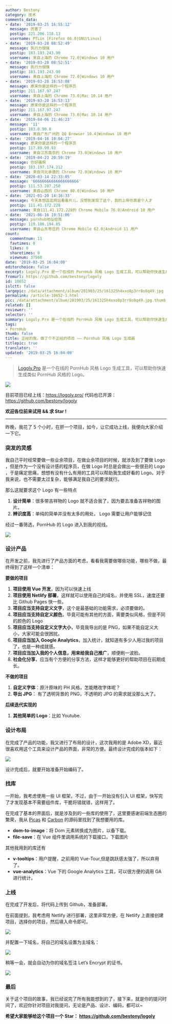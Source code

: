 ```yaml
---
author: Bestony
category: 技术
comments_data:
- date: '2019-03-25 16:55:12'
  message: 厉害了
  postip: 221.206.118.13
  username: PTLin [Firefox 66.0|GNU/Linux]
- date: '2019-03-28 08:52:49'
  message: 执行力很强
  postip: 183.193.243.90
  username: 来自上海的 Chrome 72.0|Windows 10 用户
- date: '2019-03-28 08:52:51'
  message: 执行力很强
  postip: 183.193.243.90
  username: 来自上海的 Chrome 72.0|Windows 10 用户
- date: '2019-03-28 16:53:08'
  message: 原来你是这样的一个程序员
  postip: 211.167.97.247
  username: 来自上海的 Chrome 73.0|Mac 10.14 用户
- date: '2019-03-28 16:53:13'
  message: 原来你是这样的一个程序员
  postip: 211.167.97.247
  username: 来自上海的 Chrome 73.0|Mac 10.14 用户
- date: '2019-04-06 21:46:23'
  message: '11'
  postip: 183.0.90.8
  username: 来自广东广州的 QQ Browser 10.4|Windows 10 用户
- date: '2019-04-16 10:04:27'
  message: 原来你是这样的一个程序员
  postip: 117.89.99.93
  username: 来自江苏南京的 Chrome 73.0|Windows 10 用户
- date: '2019-04-23 20:59:19'
  message: 你好骚啊
  postip: 183.197.174.212
  username: 来自河北承德的 Chrome 72.0|Windows 10 用户
- date: '2020-03-14 22:33:05'
  message: '66666666666666666666'
  postip: 111.53.207.250
  username: 来自山西的 Chrome 80.0|Windows 10 用户
- date: '2021-01-20 14:16:33'
  message: 今天本想逛逛网站看看片儿，没想到发现了这个，我的上帝你真是个人才
  postip: 111.41.172.228
  username: 来自111.41.172.228的 Chrome Mobile 76.0|Android 10 用户
- date: '2021-06-16 19:51:06'
  message: purnhub地址给我
  postip: 119.186.194.85
  username: 来自山东枣庄的 Chrome Mobile 62.0|Android 11 用户
count:
  commentnum: 11
  favtimes: 0
  likes: 0
  sharetimes: 0
  viewnum: 37560
date: '2019-03-25 16:04:00'
editorchoice: false
excerpt: Logoly.Pro 是一个在线的 PornHub 风格 Logo 生成工具，可以帮助你快速生成类似 PornHub 风格的 Logo。
fromurl: https://github.com/bestony/logoly
id: 10652
islctt: false
largepic: /data/attachment/album/201903/25/161325h4xxo8p3rr8o8q49.jpg
permalink: /article-10652-1.html
pic: /data/attachment/album/201903/25/161325h4xxo8p3rr8o8q49.jpg.thumb.jpg
related: []
reviewer: ''
selector: ''
summary: Logoly.Pro 是一个在线的 PornHub 风格 Logo 生成工具，可以帮助你快速生成类似 PornHub 风格的 Logo。
tags:
- PornHub
thumb: false
title: 正经的我，做了个不正经的项目 —— Pornhub 风格 Logo 生成器
titlepic: true
translator: ''
updated: '2019-03-25 16:04:00'
---
```



> 
> [Logoly.Pro](https://logoly.pro/) 是一个在线的 PornHub 风格 Logo 生成工具，可以帮助你快速生成类似 PornHub 风格的 Logo。
> 
> 
> 


![](/data/attachment/album/201903/25/161325h4xxo8p3rr8o8q49.jpg)


目前项目已经上线：<https://logoly.pro/> 代码也已开源：<https://github.com/bestony/logoly>


**欢迎各位前来试用 && 求 Star !**




---


昨晚，我花了 5 个小时，在肝一个项目，如今，让它成功上线，我便向大家介绍一下它。


### 突发的灵感


我自己平时经常要做一些业余项目，在做业余项目的时候，就涉及到了要做 Logo ，但是作为一个没有设计感的程序员，在做 Logo 时总是会做出一些很丑的 Logo ，于是痛定思痛，想想有没有什么有用的工具可以帮助我生成好看的 Logo。对于我来说，也不需要太过复杂，能够满足我自己的要求就行。


那么这就要求这个 Logo 有一些特点


1. **设计简单**：很多带吉祥物的 Logo 就不适合我了，因为要去准备吉祥物的图片。
2. **辨识度高**：单纯的简单并没有太多的用处， Logo 需要让用户能够记住


经过一番筛选，PornHub 的 Logo 进入到我的视线。


![](/data/attachment/album/201903/25/160436b9cxba8bkc9i2qz6.png)


### 设计产品


在开发之前，我先进行了产品方面的考虑，看看我需要做哪些功能，哪些不做，最终得到了这样一个清单：


**要做的项目**


1. **项目使用 Vue 开发**，因为可以快速上线
2. **项目使用 Netlify 部署**，这样就可以使用自己的域名，并使用 SSL，速度还要比 Github Pages 快一些。
3. **项目应当支持自定义文字**，这个是最基础的功能需求，必须要做的。
4. **项目应当支持自定义颜色**，毕竟可能有其他的方面，需要类似风格，但是不同的颜色的 Logo
5. **项目应当支持自定义文字大小**，毕竟我导出的是 PNG，如果不能自定义大小，大家可能会很困扰。
6. **项目应当加入 Google Analytics**，加入统计，就知道有多少人用过我的项目了，也是一种成就感。
7. **项目应当加入我的个人信息，用来给我自己推广**，顺便刷一波脸。
8. **社会化分享**，应当有个方便的分享方法，这样才能够更好的帮助项目在前期成长。


**不做的项目**


1. **自定义字体**：原汁原味的 PH 风格，怎能瞎改字体呢？
2. **导出 JPG**： 有了透明背景的 PNG，不透明的 JPG 的需求就没那么大了。


**后续迭代实现的**


1. **其他简单的 Logo**：比如 Youtube.


### 设计布局


在完成了产品的功能，我又进行了布局的设计，这次我用的是 Adobe XD，最近很喜欢用这个工具来设计产品的界面，非常的方便。最终设计完成的版本如下：


![](/data/attachment/album/201903/25/160436ontnip757pznpg1c.png)


设计完成后，就要开始准备开始编码了。


### 找库


一开始，我考虑使用一些 UI 框架，不过，由于一开始没有引入 UI 框架，快写完了才发现基本不需要组件库，干脆将错就错，这样用了。


在完成了基本的界面后，就是涉及到的一些库的使用了，这里要感谢前端生态圈的繁荣，我从 [Picas](https://picas.now.sh/) 和 [Carbon](https://carbon.now.sh/) 的源码里找到了我想要用的库。


* **dom-to-image**：将 Dom 元素转换成为图片，以备下载。
* **file-save**：在 Vue 组件里调用系统的下载接口，下载图片


其他我用到的库还有


* **v-tooltips**：用户提醒，之前用的 Vue-Tour,但是跳跃感太强了，所以弃用了。
* **vue-analytics**：Vue 下的 Google Analytics 工具，可以很方便的调用 GA 进行统计。


### 上线


在完成了开发后，将代码上传到 Github，准备部署。


在前面提到，我考虑用 Netlify 进行部署，这里非常方便，在 Netlify 上直接创建项目，选择你的项目，然后填入命令即可。


![](/data/attachment/album/201903/25/160437o8fvtft8nfvt0855.png)


并配置一下域名，将自己的域名设置为主域名：


![](/data/attachment/album/201903/25/160437xbzxboyf550f0yjo.png)


稍等一会，就会自动为你的域名签注 Let’s Encrypt 的证书。


![](/data/attachment/album/201903/25/160438vhtuhq47gkh3ih3u.png)


### 最后


关于这个项目的故事，我已经说完了所有我能想到的了，接下来，就是你的提问时间了，欢迎你针对项目对我提问，无论是产品、设计、编码，都可以~


**希望大家能够给这个项目一个 Star： <https://github.com/bestony/logoly>**